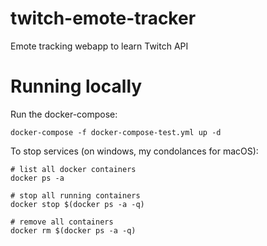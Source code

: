 # twitch-emote-tracker
Emote tracking webapp to learn Twitch API

# Running locally
Run the docker-compose:
```
docker-compose -f docker-compose-test.yml up -d
```

To stop services (on windows, my condolances for macOS):

```
# list all docker containers
docker ps -a

# stop all running containers
docker stop $(docker ps -a -q)

# remove all containers
docker rm $(docker ps -a -q)
```